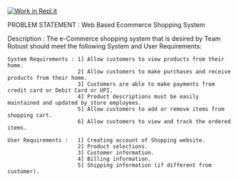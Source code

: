 [![Work in Repl.it](https://classroom.github.com/assets/work-in-replit-14baed9a392b3a25080506f3b7b6d57f295ec2978f6f33ec97e36a161684cbe9.svg)](https://classroom.github.com/online_ide?assignment_repo_id=303089&assignment_repo_type=GroupAssignmentRepo)

PROBLEM STATEMENT : Web Based Ecommerce Shopping System

  Description : The e-Commerce shopping system that is desired by Team Robust should meet the following
  System and User Requirements:
  
    System Requirements : 1] Allow customers to view products from their home.
                          2] Allow customers to make purchases and receive products from their home.
                          3] Customers are able to make payments from credit card or Debit Card or UPI.
                          4] Product descriptions must be easily maintained and updated by store employees.
                          5] Allow customers to add or remove items from shopping cart.
                          6] Allow customers to view and track the ordered items.
                          
    User Requirements :   1] Creating account of Shopping website.
                          2] Product selections.
                          3] Customer information.
                          4] Billing information.
                          5] Shipping information (if different from customer).
